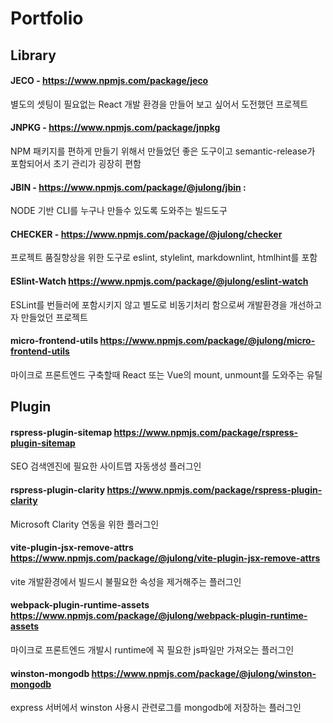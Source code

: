 # Portfolio

## Library

#### JECO - https://www.npmjs.com/package/jeco

별도의 셋팅이 필요없는 React 개발 환경을 만들어 보고 싶어서 도전했던 프로젝트

#### JNPKG - https://www.npmjs.com/package/jnpkg

NPM 패키지를 편하게 만들기 위해서 만들었던 좋은 도구이고 semantic-release가 포함되어서 초기 관리가 굉장히 편함

#### JBIN - https://www.npmjs.com/package/@julong/jbin :

NODE 기반 CLI를 누구나 만들수 있도록 도와주는 빌드도구

#### CHECKER - https://www.npmjs.com/package/@julong/checker

프로젝트 품질향상을 위한 도구로 eslint, stylelint, markdownlint, htmlhint를 포함

#### ESlint-Watch https://www.npmjs.com/package/@julong/eslint-watch

ESLint를 번들러에 포함시키지 않고 별도로 비동기처리 함으로써 개발환경을 개선하고자 만들었던 프로젝트

#### micro-frontend-utils https://www.npmjs.com/package/@julong/micro-frontend-utils

마이크로 프론트엔드 구축할때 React 또는 Vue의 mount, unmount를 도와주는 유틸

## Plugin

#### rspress-plugin-sitemap https://www.npmjs.com/package/rspress-plugin-sitemap

SEO 검색엔진에 필요한 사이트맵 자동생성 플러그인

#### rspress-plugin-clarity https://www.npmjs.com/package/rspress-plugin-clarity

Microsoft Clarity 연동을 위한 플러그인

#### vite-plugin-jsx-remove-attrs https://www.npmjs.com/package/@julong/vite-plugin-jsx-remove-attrs

vite 개발환경에서 빌드시 불필요한 속성을 제거해주는 플러그인

#### webpack-plugin-runtime-assets https://www.npmjs.com/package/@julong/webpack-plugin-runtime-assets

마이크로 프론트엔드 개발시 runtime에 꼭 필요한 js파일만 가져오는 플러그인

#### winston-mongodb https://www.npmjs.com/package/@julong/winston-mongodb

express 서버에서 winston 사용시 관련로그를 mongodb에 저장하는 플러그인
